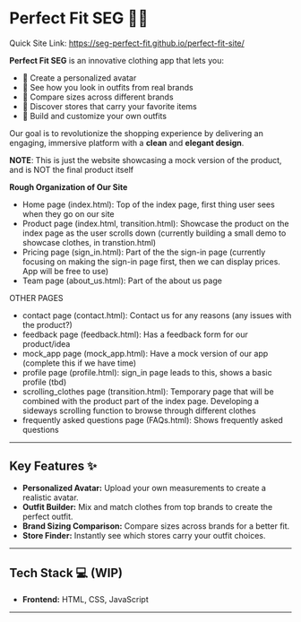 # Perfect Fit SEG 👗👕

Quick Site Link: https://seg-perfect-fit.github.io/perfect-fit-site/

**Perfect Fit SEG** is an innovative clothing app that lets you:

- 🧍 Create a personalized avatar
- 👗 See how you look in outfits from real brands
- 📏 Compare sizes across different brands
- 🛒 Discover stores that carry your favorite items
- 👚 Build and customize your own outfits

Our goal is to revolutionize the shopping experience by delivering an engaging, immersive platform with a **clean** and **elegant design**.

**NOTE**: This is just the website showcasing a mock version of the product, and is NOT the final product itself

**Rough Organization of Our Site**
- Home page (index.html): Top of the index page, first thing user sees when they go on our site
- Product page (index.html, transition.html): Showcase the product on the index page as the user scrolls down (currently building a small demo to showcase clothes, in transtion.html)
- Pricing page (sign_in.html): Part of the the sign-in page (currently focusing on making the sign-in page first, then we can display prices. App will be free to use)
- Team page (about_us.html): Part of the about us page

OTHER PAGES
- contact page (contact.html): Contact us for any reasons (any issues with the product?)
- feedback page (feedback.html): Has a feedback form for our product/idea
- mock_app page (mock_app.html): Have a mock version of our app (complete this if we have time)
- profile page (profile.html): sign_in page leads to this, shows a basic profile (tbd)
- scrolling_clothes page (transition.html): Temporary page that will be combined with the product part of the index page. Developing a sideways scrolling function to browse through different clothes
- frequently asked questions page (FAQs.html): Shows frequently asked questions

---

## Key Features ✨

- **Personalized Avatar:** Upload your own measurements to create a realistic avatar.
- **Outfit Builder:** Mix and match clothes from top brands to create the perfect outfit.
- **Brand Sizing Comparison:** Compare sizes across brands for a better fit.
- **Store Finder:** Instantly see which stores carry your outfit choices.

---

## Tech Stack 💻 (WIP)

- **Frontend:** HTML, CSS, JavaScript

---
